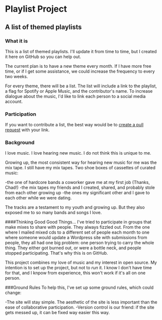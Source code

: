 # Playlist Project
## A list of themed playlists

### What it is
This is a list of themed playlists. I'll update it from time to time, but I created it here on GitHub so you can help out. 

The current plan is to have a new theme every month. If I have more free time, or if I get some assistance, we could increase the frequency to every two weeks. 

For every theme, there will be a list. The list will include a link to the playlist, a flag for Spotify or Apple Music, and the contributor's name. To increase dialogue about the music, I'd like to link each person to a social media account. 

### Participation 

If you want to contribute a list, the best way would be to [create a pull request](https://help.github.com/articles/about-pull-requests/) with your link. 

### Background 

I love music. I love hearing new music. I do not think this is unique to me. 

Growing up, the most consistent way for hearing  new music for me was the mix tape. I still have my mix tapes. Two shoe boxes of cassettes of curated music: 

-the one of hardcore bands a coworker gave me at my first job (Thanks, Chad!)
-the mix tapes my friends and I created, shared, and probably stole from each other growing up
-the ones my significant other and I gave to each other while we were dating. 

The tracks are a testament to my youth and growing up. But they also exposed me to so many bands and songs I love. 

####Thinking Good Good Things...
I've tried to participate in groups that make mixes to share with people. They always fizzled out. From the one where I mailed mixed cds to a different set of people each month to one where someone would update a Wordpress site with submissions from people, they all had one big problem: one person trying to carry the whole thing. They either got burned out, or were a bottle neck, and people stopped participating. That's why this is on GitHub.

This project combines my love of music and my interest in open source. My intention is to set up the project, but not to _run_ it. I know I don't have time for that, and I knpow from experience, this won't work if it's all on one person.

###Ground Rules
To help this, I've set up some ground rules, which could change:

-The site will stay simple. The aesthetic of the site is less important than the ease of collaborative participation. 
-Version control is our friend: if the site gets messed up, it can be fixed way easier this way. 
 
 
